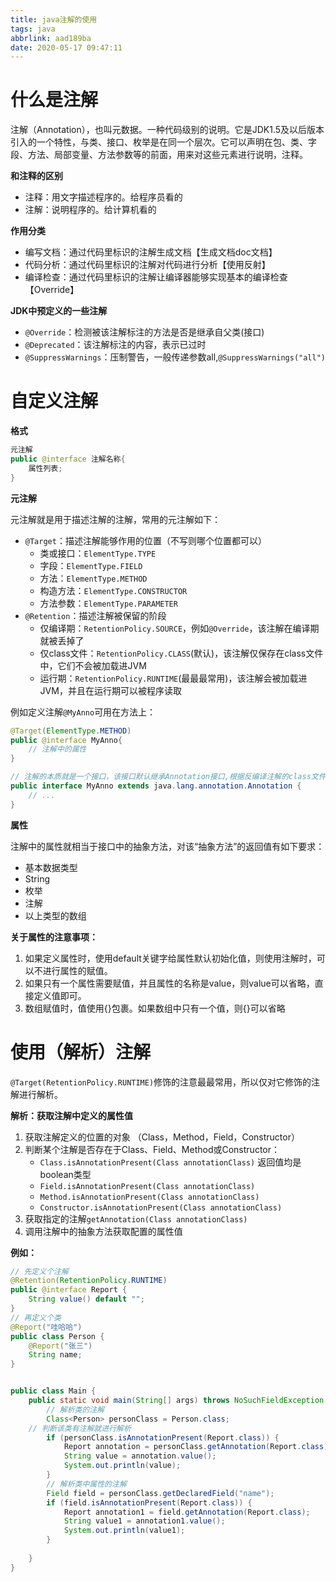 ```yaml
---
title: java注解的使用
tags: java
abbrlink: aad189ba
date: 2020-05-17 09:47:11
---
```


# 什么是注解
注解（Annotation），也叫元数据。一种代码级别的说明。它是JDK1.5及以后版本引入的一个特性，与类、接口、枚举是在同一个层次。它可以声明在包、类、字段、方法、局部变量、方法参数等的前面，用来对这些元素进行说明，注释。

**和注释的区别**
- 注释：用文字描述程序的。给程序员看的
- 注解：说明程序的。给计算机看的

**作用分类**
- 编写文档：通过代码里标识的注解生成文档【生成文档doc文档】
- 代码分析：通过代码里标识的注解对代码进行分析【使用反射】
- 编译检查：通过代码里标识的注解让编译器能够实现基本的编译检查【Override】

**JDK中预定义的一些注解**
- `@Override`：检测被该注解标注的方法是否是继承自父类(接口)
- `@Deprecated`：该注解标注的内容，表示已过时
- `@SuppressWarnings`：压制警告，一般传递参数all,`@SuppressWarnings("all")`

# 自定义注解

**格式**
```java
元注解
public @interface 注解名称{
	属性列表;
}
```

**元注解**

元注解就是用于描述注解的注解，常用的元注解如下：
- `@Target`：描述注解能够作用的位置（不写则哪个位置都可以）
	- 类或接口：`ElementType.TYPE`
	- 字段：`ElementType.FIELD`
	- 方法：`ElementType.METHOD`
	- 构造方法：`ElementType.CONSTRUCTOR`
	- 方法参数：`ElementType.PARAMETER`
- `@Retention`：描述注解被保留的阶段
	- 仅编译期：`RetentionPolicy.SOURCE`，例如`@Override`，该注解在编译期就被丢掉了
	- 仅class文件：`RetentionPolicy.CLASS`(默认)，该注解仅保存在class文件中，它们不会被加载进JVM
	- 运行期：`RetentionPolicy.RUNTIME`(最最最常用)，该注解会被加载进JVM，并且在运行期可以被程序读取



例如定义注解`@MyAnno`可用在方法上：
```java
@Target(ElementType.METHOD)
public @interface MyAnno{
 	// 注解中的属性
}

// 注解的本质就是一个接口，该接口默认继承Annotation接口,根据反编译注解的class文件得到
public interface MyAnno extends java.lang.annotation.Annotation {
	// ...
}
```

**属性**

注解中的属性就相当于接口中的抽象方法，对该“抽象方法”的返回值有如下要求：
- 基本数据类型
- String
- 枚举
- 注解
- 以上类型的数组

**关于属性的注意事项：**
1. 如果定义属性时，使用default关键字给属性默认初始化值，则使用注解时，可以不进行属性的赋值。
2. 如果只有一个属性需要赋值，并且属性的名称是value，则value可以省略，直接定义值即可。
3. 数组赋值时，值使用{}包裹。如果数组中只有一个值，则{}可以省略

# 使用（解析）注解
`@Target(RetentionPolicy.RUNTIME)`修饰的注意最最常用，所以仅对它修饰的注解进行解析。

**解析：获取注解中定义的属性值**

1. 获取注解定义的位置的对象  （Class，Method，Field，Constructor）
2. 判断某个注解是否存在于Class、Field、Method或Constructor：
	- `Class.isAnnotationPresent(Class annotationClass)` 返回值均是boolean类型
	- `Field.isAnnotationPresent(Class annotationClass)`
	- `Method.isAnnotationPresent(Class annotationClass)`
	- `Constructor.isAnnotationPresent(Class annotationClass)`
3. 获取指定的注解`getAnnotation(Class annotationClass)`
4. 调用注解中的抽象方法获取配置的属性值

**例如：**
```java
// 先定义个注解
@Retention(RetentionPolicy.RUNTIME)
public @interface Report {
    String value() default "";
}
// 再定义个类
@Report("哇哈哈")
public class Person {
    @Report("张三")
    String name;
}


public class Main {
    public static void main(String[] args) throws NoSuchFieldException {
        // 解析类的注解
        Class<Person> personClass = Person.class;
	// 判断该类有注解就进行解析
        if (personClass.isAnnotationPresent(Report.class)) {
            Report annotation = personClass.getAnnotation(Report.class);
            String value = annotation.value();
            System.out.println(value);
        }
        // 解析类中属性的注解
        Field field = personClass.getDeclaredField("name");
        if (field.isAnnotationPresent(Report.class)) {
            Report annotation1 = field.getAnnotation(Report.class);
            String value1 = annotation1.value();
            System.out.println(value1);
        }
        
    }
}
```




